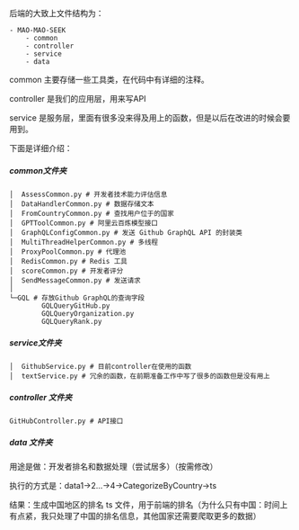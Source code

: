 后端的大致上文件结构为：

```
- MAO-MAO-SEEK
	- common
	- controller
	- service
	- data
```

common 主要存储一些工具类，在代码中有详细的注释。

controller 是我们的应用层，用来写API

service 是服务层，里面有很多没来得及用上的函数，但是以后在改进的时候会要用到。

下面是详细介绍：

##### common文件夹

~~~text
│  AssessCommon.py # 开发者技术能力评估信息
│  DataHandlerCommon.py # 数据存储文本
│  FromCountryCommon.py # 查找用户位于的国家
│  GPTToolCommon.py # 阿里云百炼模型接口
│  GraphQLConfigCommon.py # 发送 Github GraphQL API 的封装类
│  MultiThreadHelperCommon.py # 多线程
│  ProxyPoolCommon.py # 代理池
│  RedisCommon.py # Redis 工具
│  scoreCommon.py # 开发者评分
│  SendMessageCommon.py # 发送请求
│
└─GQL # 存放Github GraphQL的查询字段
        GQLQueryGitHub.py
        GQLQueryOrganization.py
        GQLQueryRank.py
~~~

##### service文件夹

```text
│  GithubService.py # 目前controller在使用的函数
│  textService.py # 冗余的函数，在前期准备工作中写了很多的函数但是没有用上
```

##### controller 文件夹

~~~text
GitHubController.py # API接口
~~~

##### data 文件夹

用途是做：开发者排名和数据处理（尝试居多）（按需修改）

执行的方式是：data1->2...->4->CategorizeByCountry->ts

结果：生成中国地区的排名 ts 文件，用于前端的排名（为什么只有中国：时间上有点紧，我只处理了中国的排名信息，其他国家还需要爬取更多的数据）

